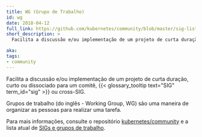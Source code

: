 ```yaml
---
title: WG (Grupo de Trabalho)
id: wg
date: 2018-04-12
full_link: https://github.com/kubernetes/community/blob/master/sig-list.md#master-working-group-list
short_description: >
  Facilita a discussão e/ou implementação de um projeto de curta duração, curto ou dissociado para um comitê, SIG ou cross-SIG.

aka: 
tags:
- community
---
```

 Facilita a discussão e/ou implementação de um projeto de curta duração, curto ou dissociado para um comitê, {{< glossary_tooltip text="SIG" term_id="sig" >}} ou cross-SIG.

<!--more-->

Grupos de trabalho (do inglês - Working Group, WG) são uma maneira de organizar as pessoas para realizar uma tarefa.

Para mais informações, consulte o repositório [kubernetes/community](https://github.com/kubernetes/community) e a lista atual de [SIGs e grupos de trabalho](https://github.com/kubernetes/community/blob/master/sig-list.md).
